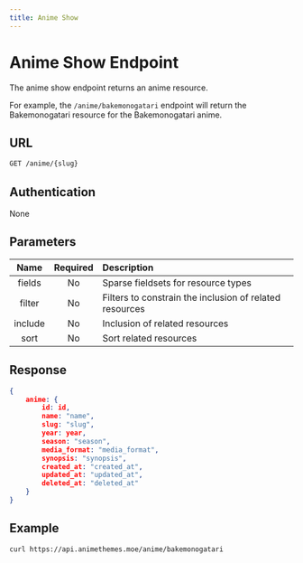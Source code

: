 ```yaml
---
title: Anime Show
---
```


# Anime Show Endpoint

The anime show endpoint returns an anime resource.

For example, the `/anime/bakemonogatari` endpoint will return the Bakemonogatari resource for the Bakemonogatari anime.

## URL

```sh
GET /anime/{slug}
```

## Authentication

None

## Parameters

| Name    | Required | Description                                             |
| :-----: | :------: | :------------------------------------------------------ |
| fields  | No       | Sparse fieldsets for resource types                     |
| filter  | No       | Filters to constrain the inclusion of related resources |
| include | No       | Inclusion of related resources                          |
| sort    | No       | Sort related resources                                  |

## Response

```json
{
    anime: {
        id: id,
        name: "name",
        slug: "slug",
        year: year,
        season: "season",
        media_format: "media_format",
        synopsis: "synopsis",
        created_at: "created_at",
        updated_at: "updated_at",
        deleted_at: "deleted_at"
    }
}
```

## Example

```bash
curl https://api.animethemes.moe/anime/bakemonogatari
```